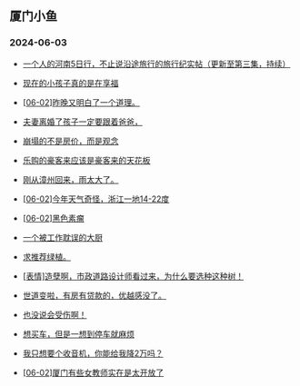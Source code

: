 ## 厦门小鱼 
### 2024-06-03

+ [一个人的河南5日行，不止说沿途旅行的旅行纪实帖（更新至第三集，持续）](http://bbs.xmfish.com/read-htm-tid-18199053.html)

+ [现在的小孩子真的是在享福](http://bbs.xmfish.com/read-htm-tid-18199125.html)

+ [[06-02]昨晚又明白了一个道理。](http://bbs.xmfish.com/read-htm-tid-18199122.html)

+ [夫妻离婚了孩子一定要跟着爸爸，](http://bbs.xmfish.com/read-htm-tid-18199213.html)

+ [崩塌的不是房价，而是观念](http://bbs.xmfish.com/read-htm-tid-18199221.html)

+ [乐购的豪客来应该是豪客来的天花板](http://bbs.xmfish.com/read-htm-tid-18199227.html)

+ [刚从漳州回来，雨太大了。](http://bbs.xmfish.com/read-htm-tid-18199160.html)

+ [[06-02]今年天气奇怪，浙江一地14-22度](http://bbs.xmfish.com/read-htm-tid-18199086.html)

+ [[06-02]黑色素瘤](http://bbs.xmfish.com/read-htm-tid-18199089.html)

+ [一个被工作耽误的大厨](http://bbs.xmfish.com/read-htm-tid-18199222.html)

+ [求推荐绿植。](http://bbs.xmfish.com/read-htm-tid-18199082.html)

+ [[表情]造孽啊，市政道路设计师看过来，为什么要选种这种树！](http://bbs.xmfish.com/read-htm-tid-18199321.html)

+ [世道变啦，有房有贷款的，优越感没了。](http://bbs.xmfish.com/read-htm-tid-18199173.html)

+ [也没说会受伤啊！](http://bbs.xmfish.com/read-htm-tid-18199333.html)

+ [想买车，但是一想到停车就麻烦](http://bbs.xmfish.com/read-htm-tid-18199383.html)

+ [我只想要个收音机，你能给我降2万吗？](http://bbs.xmfish.com/read-htm-tid-18199264.html)

+ [[06-02]厦门有些女教师实在是太开放了](http://bbs.xmfish.com/read-htm-tid-18199415.html)

